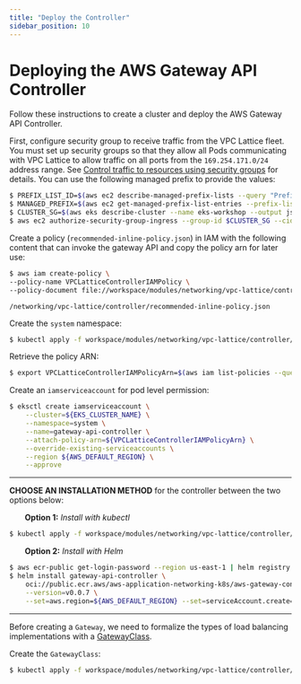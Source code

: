 ```yaml
---
title: "Deploy the Controller"
sidebar_position: 10
---
```


# Deploying the AWS Gateway API Controller

Follow these instructions to create a cluster and deploy the AWS Gateway API Controller.

First, configure security group to receive traffic from the VPC Lattice fleet. You must set up security groups so that they allow all Pods communicating with VPC Lattice to allow traffic on all ports from the `169.254.171.0/24` address range. See [Control traffic to resources using security groups](https://docs.aws.amazon.com/vpc/latest/userguide/VPC_SecurityGroups.html) for details. You can use the following managed prefix to provide the values:

```bash
$ PREFIX_LIST_ID=$(aws ec2 describe-managed-prefix-lists --query "PrefixLists[?PrefixListName=="\'com.amazonaws.$AWS_DEFAULT_REGION.vpc-lattice\'"].PrefixListId" | jq --raw-output .[])
$ MANAGED_PREFIX=$(aws ec2 get-managed-prefix-list-entries --prefix-list-id $PREFIX_LIST_ID --output json  | jq -r '.Entries[0].Cidr')
$ CLUSTER_SG=$(aws eks describe-cluster --name eks-workshop --output json| jq -r '.cluster.resourcesVpcConfig.clusterSecurityGroupId')
$ aws ec2 authorize-security-group-ingress --group-id $CLUSTER_SG --cidr $MANAGED_PREFIX --protocol -1
```

Create a policy (`recommended-inline-policy.json`) in IAM with the following content that can invoke the gateway API and copy the policy arn for later use:

```bash
$ aws iam create-policy \
--policy-name VPCLatticeControllerIAMPolicy \
--policy-document file://workspace/modules/networking/vpc-lattice/controller/recommended-inline-policy.json
```

```file
/networking/vpc-lattice/controller/recommended-inline-policy.json
```

Create the `system` namespace:
```bash
$ kubectl apply -f workspace/modules/networking/vpc-lattice/controller/deploy-namesystem.yaml
```
Retrieve the policy ARN:
```bash
$ export VPCLatticeControllerIAMPolicyArn=$(aws iam list-policies --query 'Policies[?PolicyName==`VPCLatticeControllerIAMPolicy`].Arn' --output text)
```
Create an `iamserviceaccount` for pod level permission:
```bash
$ eksctl create iamserviceaccount \
    --cluster=${EKS_CLUSTER_NAME} \
    --namespace=system \
    --name=gateway-api-controller \
    --attach-policy-arn=${VPCLatticeControllerIAMPolicyArn} \
    --override-existing-serviceaccounts \
    --region ${AWS_DEFAULT_REGION} \
    --approve
```

---
**CHOOSE AN INSTALLATION METHOD** for the controller between the two options below:

&nbsp;&nbsp;&nbsp;&nbsp;&nbsp;&nbsp; **Option 1:** *Install with kubectl*

```bash
$ kubectl apply -f workspace/modules/networking/vpc-lattice/controller/deploy-resources.yaml
```
      
&nbsp;&nbsp;&nbsp;&nbsp;&nbsp;&nbsp; **Option 2:** *Install with Helm*
```bash
$ aws ecr-public get-login-password --region us-east-1 | helm registry login --username AWS --password-stdin public.ecr.aws
$ helm install gateway-api-controller \
    oci://public.ecr.aws/aws-application-networking-k8s/aws-gateway-controller-chart\
    --version=v0.0.7 \
    --set=aws.region=${AWS_DEFAULT_REGION} --set=serviceAccount.create=false --namespace system
```
---

Before creating a `Gateway`, we need to formalize the types of load balancing implementations with a [GatewayClass](https://gateway-api.sigs.k8s.io/concepts/api-overview/#gatewayclass).  

Create the `GatewayClass`:
```bash
$ kubectl apply -f workspace/modules/networking/vpc-lattice/controller/gatewayclass.yaml
```
